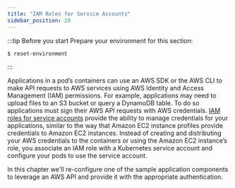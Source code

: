 ```yaml
---
title: "IAM Roles for Service Accounts"
sidebar_position: 20
---
```


:::tip Before you start
Prepare your environment for this section:

```bash timeout=300 wait=30
$ reset-environment 
```

:::

Applications in a pod’s containers can use an AWS SDK or the AWS CLI to make API requests to AWS services using AWS Identity and Access Management (IAM) permissions. For example, applications may need to upload files to an S3 bucket or query a DynamoDB table. To do so applications must sign their AWS API requests with AWS credentials. [IAM roles for service accounts](https://docs.aws.amazon.com/eks/latest/userguide/iam-roles-for-service-accounts.html) provide the ability to manage credentials for your applications, similar to the way that Amazon EC2 instance profiles provide credentials to Amazon EC2 instances. Instead of creating and distributing your AWS credentials to the containers or using the Amazon EC2 instance’s role, you associate an IAM role with a Kubernetes service account and configure your pods to use the service account.

In this chapter we'll re-configure one of the sample application components to leverage an AWS API and provide it with the appropriate authentication.